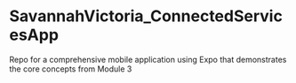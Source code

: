 # SavannahVictoria_ConnectedServicesApp
Repo for a comprehensive mobile application using Expo that demonstrates the core concepts from Module 3
